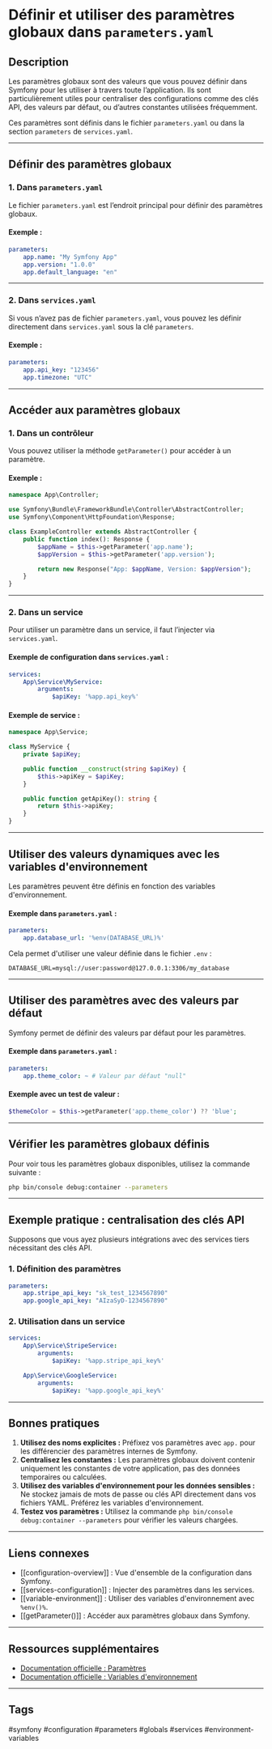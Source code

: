 # Définir et utiliser des paramètres globaux dans `parameters.yaml`

## Description
Les paramètres globaux sont des valeurs que vous pouvez définir dans Symfony pour les utiliser à travers toute l’application. Ils sont particulièrement utiles pour centraliser des configurations comme des clés API, des valeurs par défaut, ou d’autres constantes utilisées fréquemment.

Ces paramètres sont définis dans le fichier `parameters.yaml` ou dans la section `parameters` de `services.yaml`.

---

## Définir des paramètres globaux

### **1. Dans `parameters.yaml`**
Le fichier `parameters.yaml` est l’endroit principal pour définir des paramètres globaux.

#### Exemple :
```yaml
parameters:
    app.name: "My Symfony App"
    app.version: "1.0.0"
    app.default_language: "en"
````

---

### **2. Dans `services.yaml`**

Si vous n’avez pas de fichier `parameters.yaml`, vous pouvez les définir directement dans `services.yaml` sous la clé `parameters`.

#### Exemple :

```yaml
parameters:
    app.api_key: "123456"
    app.timezone: "UTC"
```

---

## Accéder aux paramètres globaux

### **1. Dans un contrôleur**

Vous pouvez utiliser la méthode `getParameter()` pour accéder à un paramètre.

#### Exemple :

```php
namespace App\Controller;

use Symfony\Bundle\FrameworkBundle\Controller\AbstractController;
use Symfony\Component\HttpFoundation\Response;

class ExampleController extends AbstractController {
    public function index(): Response {
        $appName = $this->getParameter('app.name');
        $appVersion = $this->getParameter('app.version');

        return new Response("App: $appName, Version: $appVersion");
    }
}
```

---

### **2. Dans un service**

Pour utiliser un paramètre dans un service, il faut l’injecter via `services.yaml`.

#### Exemple de configuration dans `services.yaml` :

```yaml
services:
    App\Service\MyService:
        arguments:
            $apiKey: '%app.api_key%'
```

#### Exemple de service :

```php
namespace App\Service;

class MyService {
    private $apiKey;

    public function __construct(string $apiKey) {
        $this->apiKey = $apiKey;
    }

    public function getApiKey(): string {
        return $this->apiKey;
    }
}
```

---

## Utiliser des valeurs dynamiques avec les variables d'environnement

Les paramètres peuvent être définis en fonction des variables d'environnement.

#### Exemple dans `parameters.yaml` :

```yaml
parameters:
    app.database_url: '%env(DATABASE_URL)%'
```

Cela permet d'utiliser une valeur définie dans le fichier `.env` :

```dotenv
DATABASE_URL=mysql://user:password@127.0.0.1:3306/my_database
```

---

## Utiliser des paramètres avec des valeurs par défaut

Symfony permet de définir des valeurs par défaut pour les paramètres.

#### Exemple dans `parameters.yaml` :

```yaml
parameters:
    app.theme_color: ~ # Valeur par défaut "null"
```

#### Exemple avec un test de valeur :

```php
$themeColor = $this->getParameter('app.theme_color') ?? 'blue';
```

---

## Vérifier les paramètres globaux définis

Pour voir tous les paramètres globaux disponibles, utilisez la commande suivante :

```bash
php bin/console debug:container --parameters
```

---

## Exemple pratique : centralisation des clés API

Supposons que vous ayez plusieurs intégrations avec des services tiers nécessitant des clés API.

### **1. Définition des paramètres**

```yaml
parameters:
    app.stripe_api_key: "sk_test_1234567890"
    app.google_api_key: "AIzaSyD-1234567890"
```

### **2. Utilisation dans un service**

```yaml
services:
    App\Service\StripeService:
        arguments:
            $apiKey: '%app.stripe_api_key%'

    App\Service\GoogleService:
        arguments:
            $apiKey: '%app.google_api_key%'
```

---

## Bonnes pratiques

1. **Utilisez des noms explicites :** Préfixez vos paramètres avec `app.` pour les différencier des paramètres internes de Symfony.
2. **Centralisez les constantes :** Les paramètres globaux doivent contenir uniquement les constantes de votre application, pas des données temporaires ou calculées.
3. **Utilisez des variables d'environnement pour les données sensibles :** Ne stockez jamais de mots de passe ou clés API directement dans vos fichiers YAML. Préférez les variables d'environnement.
4. **Testez vos paramètres :** Utilisez la commande `php bin/console debug:container --parameters` pour vérifier les valeurs chargées.

---

## Liens connexes

- [[configuration-overview]] : Vue d'ensemble de la configuration dans Symfony.
- [[services-configuration]] : Injecter des paramètres dans les services.
- [[variable-environment]] : Utiliser des variables d'environnement avec `%env()%`.
- [[getParameter()]] : Accéder aux paramètres globaux dans Symfony.

---

## Ressources supplémentaires

- [Documentation officielle : Paramètres](https://symfony.com/doc/current/service_container.html#parameters)
- [Documentation officielle : Variables d'environnement](https://symfony.com/doc/current/configuration.html#configuration-parameters)

---

## Tags

#symfony #configuration #parameters #globals #services #environment-variables